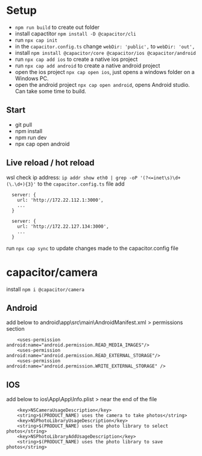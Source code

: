 # Setup

- `npm run build` to create out folder
- install capactitor `npm install -D @capacitor/cli`
- run `npx cap init`
- in the `capacitor.config.ts` change `webDir: 'public',` to `webDir: 'out',`
- install `npm install @capacitor/core @capacitor/ios @capacitor/android`
- run `npx cap add ios` to create a native ios project
- run `npx cap add android` to create a native android project
- open the ios project `npx cap open ios`, just opens a windows folder on a Windows PC.
- open the android project `npx cap open android`, opens Android studio. Can take some time to build.

## Start

- git pull
- npm install
- npm run dev
- npx cap open android

## Live reload / hot reload

wsl check ip address: `ip addr show eth0 | grep -oP '(?<=inet\s)\d+(\.\d+){3}'`
to the `capacitor.config.ts` file add

```
  server: {
    url: 'http://172.22.112.1:3000',
    ...
  }
```

```
  server: {
    url: 'http://172.22.127.134:3000',
    ...
  }
```

run `npx cap sync` to update changes made to the capacitor.config file

# capacitor/camera

install `npm i @capacitor/camera`

## Android

add below to android\app\src\main\AndroidManifest.xml > permissions section

```
    <uses-permission android:name="android.permission.READ_MEDIA_IMAGES"/>
    <uses-permission android:name="android.permission.READ_EXTERNAL_STORAGE"/>
    <uses-permission android:name="android.permission.WRITE_EXTERNAL_STORAGE" />
```

## IOS

add below to ios\App\App\Info.plist > near the end of the file

```
	<key>NSCameraUsageDescription</key>
	<string>$(PRODUCT_NAME) uses the camera to take photos</string>
	<key>NSPhotoLibraryUsageDescription</key>
	<string>$(PRODUCT_NAME) uses the photo library to select photos</string>
	<key>NSPhotoLibraryAddUsageDescription</key>
	<string>$(PRODUCT_NAME) uses the photo library to save photos</string>
```
